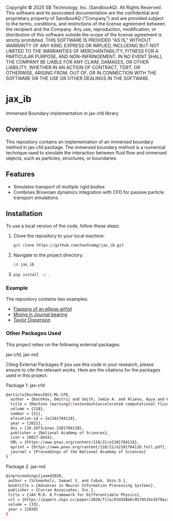Copyright © 2025 SB Technology, Inc. (SandboxAQ). All Rights Reserved.
This software and its associated documentation are the confidential and proprietary property of SandboxAQ (“Company”) and are provided subject to the terms, conditions, and restrictions of the license agreement between the recipient and the Company. Any use, reproduction, modification, or distribution of this software outside the scope of the license agreement is strictly prohibited.
THIS SOFTWARE IS PROVIDED "AS IS," WITHOUT WARRANTY OF ANY KIND, EXPRESS OR IMPLIED, INCLUDING BUT NOT LIMITED TO THE WARRANTIES OF MERCHANTABILITY, FITNESS FOR A PARTICULAR PURPOSE, AND NON-INFRINGEMENT. IN NO EVENT SHALL THE COMPANY BE LIABLE FOR ANY CLAIM, DAMAGES, OR OTHER LIABILITY, WHETHER IN AN ACTION OF CONTRACT, TORT, OR OTHERWISE, ARISING FROM, OUT OF, OR IN CONNECTION WITH THE SOFTWARE OR THE USE OR OTHER DEALINGS IN THE SOFTWARE.

# jax_ib
Immersed Boundary implementation in jax-cfd library


## Overview

This repository contains an implementation of an immersed boundary method in jax-cfd package. The immersed boundary method is a numerical technique used to simulate the interaction between fluid flow and immersed objects, such as particles, structures, or boundaries.

## Features

- Simulates transport of multiple rigid bodies 
- Combines Brownian dynamics integration with CFD for passive particle transport simulations

## Installation

To use a local version of the code, follow these steps:

1. Clone the repository to your local machine:

    ```bash
    git clone https://github.com/hashimmg/jax_ib.git
    ```

2. Navigate to the project directory:

    ```bash
    cd jax_ib
    ```

3. ```bash
   pip install -e .
   ```
   
### Example

The repository contains two examples:

- [Flapping of an ellipse airfoil](https://github.com/hashimmg/jax_ib/blob/main/jax_ib/notebooks/Flapping_Demo.ipynb)
- [Mixing in Journal bearing](https://github.com/hashimmg/jax_ib/blob/main/jax_ib/notebooks/journal_bearing_demo.ipynb)
- [Taylor Dispersion](https://github.com/hashimmg/jax_ib/blob/main/jax_ib/notebooks/taylor_dispersion_demo.ipynb)

### Other Packages Used
This project relies on the following external packages:

jax-cfd, jax-md

Citing External Packages
If you use this code in your research, please ensure to cite the relevant works. Here are the citations for the packages used in this project:

Package 1: jax-cfd
```bash 
@article{Kochkov2021-ML-CFD,
  author = {Kochkov, Dmitrii and Smith, Jamie A. and Alieva, Ayya and Wang, Qing and Brenner, Michael P. and Hoyer, Stephan},
  title = {Machine learning{\textendash}accelerated computational fluid dynamics},
  volume = {118},
  number = {21},
  elocation-id = {e2101784118},
  year = {2021},
  doi = {10.1073/pnas.2101784118},
  publisher = {National Academy of Sciences},
  issn = {0027-8424},
  URL = {https://www.pnas.org/content/118/21/e2101784118},
  eprint = {https://www.pnas.org/content/118/21/e2101784118.full.pdf},
  journal = {Proceedings of the National Academy of Sciences}
}
```
Package 2: jax-md
```bash 
@inproceedings{jaxmd2020,
 author = {Schoenholz, Samuel S. and Cubuk, Ekin D.},
 booktitle = {Advances in Neural Information Processing Systems},
 publisher = {Curran Associates, Inc.},
 title = {JAX M.D. A Framework for Differentiable Physics},
 url = {https://papers.nips.cc/paper/2020/file/83d3d4b6c9579515e1679aca8cbc8033-Paper.pdf},
 volume = {33},
 year = {2020}
}
```




